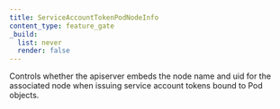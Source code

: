 ```yaml
---
title: ServiceAccountTokenPodNodeInfo
content_type: feature_gate
_build:
  list: never
  render: false
---
```

Controls whether the apiserver embeds the node name and uid
for the associated node when issuing service account tokens bound to Pod objects.
